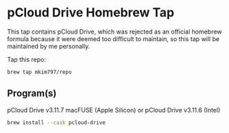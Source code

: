 # pCloud Drive Homebrew Tap

This tap contains pCloud Drive, which was rejected as an official homebrew formula because it were deemed too difficult to maintain, so this tap will be maintained by me personally.

Tap this repo:
```bash
brew tap mkim797/repo
```

## Program(s)

pCloud Drive v3.11.7 macFUSE (Apple Silicon) or pCloud Drive v3.11.6 (Intel)
```bash
brew install --cask pcloud-drive
```
